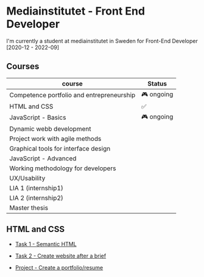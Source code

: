 # Mediainstitutet - Front End Developer

I'm currently a student at mediainstitutet in Sweden for Front-End Developer [2020-12 - 2022-09]

## Courses

| course                                    | Status     |
| ----------------------------------------- | ---------- |
| Competence portfolio and entrepreneurship | 🎮 ongoing |
| HTML and CSS                              | ✅         |
| JavaScript - Basics                       | 🎮 ongoing |
| Dynamic webb development                  |
| Project work with agile methods           |
| Graphical tools for interface design      |
| JavaScript - Advanced                     |
| Working methodology for developers        |
| UX/Usability                              |
| LIA 1 (internship1)                       |
| LIA 2 (internship2)                       |
| Master thesis                             |

## HTML and CSS

-   [Task 1 - Semantic HTML](https://sad-morse-5d05a2.netlify.app/2.%20CSS%20%26%20HTML/Tasks/Task%201%20-%20semantic%20HTML/resume/)

-   [Task 2 - Create website after a brief](https://sad-morse-5d05a2.netlify.app/2.%20CSS%20%26%20HTML/Tasks/Task%202%20-%20create%20website)

-   [Project - Create a portfolio/resume](https://sad-morse-5d05a2.netlify.app/2.%20CSS%20%26%20HTML/Tasks/Project%20-%20portfolio/dist/)
